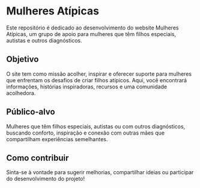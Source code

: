 # Mulheres Atípicas

Este repositório é dedicado ao desenvolvimento do website Mulheres Atípicas, um grupo de apoio para mulheres que têm filhos especiais, autistas e outros diagnósticos.

## Objetivo
O site tem como missão acolher, inspirar e oferecer suporte para mulheres que enfrentam os desafios de criar filhos atípicos. Aqui, você encontrará informações, histórias inspiradoras, recursos e uma comunidade acolhedora.

## Público-alvo
Mulheres que têm filhos especiais, autistas ou com outros diagnósticos, buscando conforto, inspiração e conexão com outras mães que compartilham experiências semelhantes.

## Como contribuir
Sinta-se à vontade para sugerir melhorias, compartilhar ideias ou participar do desenvolvimento do projeto!
